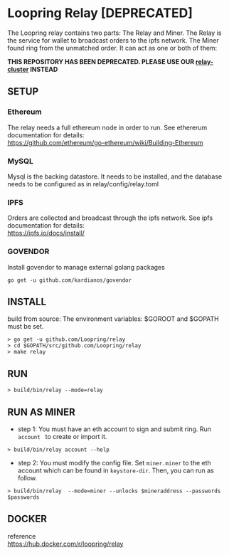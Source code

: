 
# Loopring Relay [DEPRECATED]
The Loopring relay contains two parts: The Relay and Miner. The Relay is the service for wallet to broadcast orders to the ipfs network.  The Miner found ring from the unmatched order. It can act as one or both of them:<br>


**THIS REPOSITORY HAS BEEN DEPRECATED. PLEASE USE OUR [relay-cluster](https://github.com/Loopring/relay-cluster) INSTEAD**

## SETUP
### Ethereum
The relay needs a full ethereum node in order to run. See ethererum documentation for details:<br>
https://github.com/ethereum/go-ethereum/wiki/Building-Ethereum

### MySQL
Mysql is the backing datastore. It needs to be installed, and the database needs to be configured as in relay/config/relay.toml

### IPFS
Orders are collected and broadcast through the ipfs network. See ipfs documentation for details:<br>
https://ipfs.io/docs/install/

### GOVENDOR
Install govendor to manage external golang packages
```
go get -u github.com/kardianos/govendor
```

## INSTALL

build from source:
The environment variables: $GOROOT and $GOPATH must be set. 
```
> go get -u github.com/Loopring/relay
> cd $GOPATH/src/github.com/Loopring/relay
> make relay
```

## RUN
```
> build/bin/relay --mode=relay
```


## RUN AS MINER
- step 1: You must have an eth account to sign and submit ring. Run `account ` to create or import it.
```
> build/bin/relay account --help
```
- step 2: You must modify the config file. Set `miner.miner` to the eth account which can be found in `keystore-dir`.
Then, you can run as follow.
```
> build/bin/relay  --mode=miner --unlocks $mineraddress --passwords $passwords

```
## DOCKER
reference<br> 
https://hub.docker.com/r/loopring/relay


